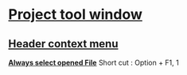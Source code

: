 # [Project tool window](https://www.jetbrains.com/help/idea/project-tool-window.html)
## [Header context menu](https://www.jetbrains.com/help/idea/project-tool-window.html#title_bar_context_menu)
[**Always select opened File**](https://www.jetbrains.com/guide/java/tips/select-opened-file/)
Short cut : Option + F1, 1
